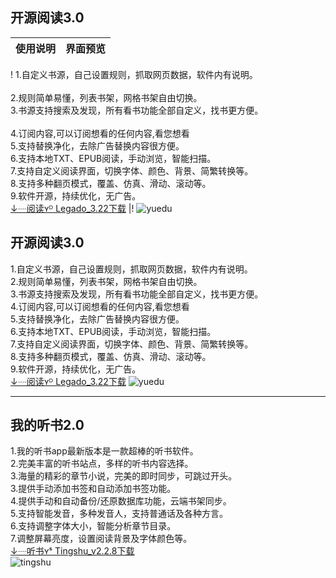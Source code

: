 ## 开源阅读3.0  
使用说明 | 界面预览 
---------|---------
! 1.自定义书源，自己设置规则，抓取网页数据，软件内有说明。<br />   
2.规则简单易懂，列表书架，网格书架自由切换。   <br />
3.书源支持搜索及发现，所有看书功能全部自定义，找书更方便。<br />   
4.订阅内容,可以订阅想看的任何内容,看您想看    <br />
5.支持替换净化，去除广告替换内容很方便。   <br />
6.支持本地TXT、EPUB阅读，手动浏览，智能扫描。  <br /> 
7.支持自定义阅读界面，切换字体、颜色、背景、简繁转换等。  <br />
8.支持多种翻页模式，覆盖、仿真、滑动、滚动等。  <br />
9.软件开源，持续优化，无广告。  <br />
[↓┈阅读ʏᴰ Legado_3.22下载](https://kunfei.lanzoui.com/b0f810h4b) |! ![yuedu](https://raw.iqiq.io/liu673cn/book/main/img/yuedu.jpg)   




## 开源阅读3.0  
1.自定义书源，自己设置规则，抓取网页数据，软件内有说明。   
2.规则简单易懂，列表书架，网格书架自由切换。   
3.书源支持搜索及发现，所有看书功能全部自定义，找书更方便。   
4.订阅内容,可以订阅想看的任何内容,看您想看    
5.支持替换净化，去除广告替换内容很方便。   
6.支持本地TXT、EPUB阅读，手动浏览，智能扫描。   
7.支持自定义阅读界面，切换字体、颜色、背景、简繁转换等。  
8.支持多种翻页模式，覆盖、仿真、滑动、滚动等。  
9.软件开源，持续优化，无广告。  
[↓┈阅读ʏᴰ Legado_3.22下载](https://kunfei.lanzoui.com/b0f810h4b)
![yuedu](https://raw.iqiq.io/liu673cn/book/main/img/yuedu.jpg)   

------
## 我的听书2.0  
1.我的听书app最新版本是一款超棒的听书软件。   
2.完美丰富的听书站点，多样的听书内容选择。   
3.海量的精彩的章节小说，完美的即时同步，可跳过开头。  
3.提供手动添加书签和自动添加书签功能。   
4.提供手动和自动备份/还原数据库功能，云端书架同步。   
5.支持智能发音，多种发音人，支持普通话及各种方言。   
6.支持调整字体大小，智能分析章节目录。   
7.调整屏幕亮度，设置阅读背景及字体颜色等。   
[↓┈听书ʏˢ Tingshu_v2.2.8下载](https://pan.lanzoux.com/b873905)  
![tingshu](https://raw.iqiq.io/liu673cn/book/main/img/tingshu.jpg)   

